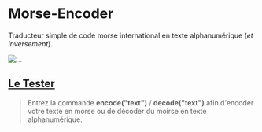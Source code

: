# Morse-Encoder
Traducteur simple de code morse international en texte alphanumérique (*et inversement*).

![...](https://img.shields.io/badge/python-3-blue.svg)

## [Le Tester](https://elig-45.github.io/morse-translater/)
> Entrez la commande **encode("text")** / **decode("text")** afin d'encoder votre texte en morse ou de décoder du moirse en texte alphanumérique.
